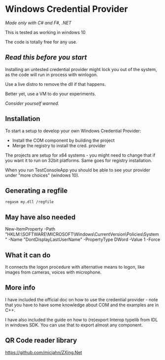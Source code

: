 
# Windows Credential Provider
_Made only with C# and F#, .NET_

This is tested as working in windows 10

The code is totally free for any use.

## *Read this before you start*

Installing an untested credential provider might lock you out of the system,
as the code will run in process with winlogon.

Use a live distro to remove the dll if that happens.

Better yet, use a VM to do your experiments.

_Consider yourself warned._

## Installation
To start a setup to develop your own Windows Credential Provider:
- Install the COM component by building the project
- Merge the registry to install the cred. provider

The projects are setup for x64 systems - you might need to change that if you want it to run on 32bit platforms. Same goes for registry installation.

When you run TestConsoleApp you should be able to see your provider under "more choices" (windows 10).

## Generating a regfile

`regasm my.dll /regfile`

## May have also needed

New-ItemProperty -Path "HKLM:\SOFTWARE\MICROSOFT\Windows\CurrentVersion\Policies\System\" -Name "DontDisplayLastUserName" -PropertyType DWord -Value 1 -Force

## What it can do
It connects the logon procedure with alternative means to logon, like images from cameras, voices with microphone.

## More info
I have included the official doc on how to use the credential provider - note that you have to have some knowledge about COM and the examples are in C++.

I have also included the guide on how to (re)export Interop typelib from IDL in windows SDK. You can use that to export almost any component.

## QR Code reader library

https://github.com/micjahn/ZXing.Net
